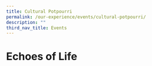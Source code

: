 ```yaml
---
title: Cultural Potpourri
permalink: /our-experience/events/cultural-potpourri/
description: ""
third_nav_title: Events
---
```

# Echoes of Life